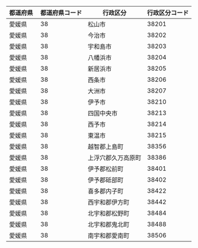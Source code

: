 |  都道府県  | 都道府県コード | 行政区分 | 行政区分コード |
|-----------|--------------|--------- |--------------|
| 愛媛県 | 38 | 松山市 | 38201 |
| 愛媛県 | 38 | 今治市 | 38202 |
| 愛媛県 | 38 | 宇和島市 | 38203 |
| 愛媛県 | 38 | 八幡浜市 | 38204 |
| 愛媛県 | 38 | 新居浜市 | 38205 |
| 愛媛県 | 38 | 西条市 | 38206 |
| 愛媛県 | 38 | 大洲市 | 38207 |
| 愛媛県 | 38 | 伊予市 | 38210 |
| 愛媛県 | 38 | 四国中央市 | 38213 |
| 愛媛県 | 38 | 西予市 | 38214 |
| 愛媛県 | 38 | 東温市 | 38215 |
| 愛媛県 | 38 | 越智郡上島町 | 38356 |
| 愛媛県 | 38 | 上浮穴郡久万高原町 | 38386 |
| 愛媛県 | 38 | 伊予郡松前町 | 38401 |
| 愛媛県 | 38 | 伊予郡砥部町 | 38402 |
| 愛媛県 | 38 | 喜多郡内子町 | 38422 |
| 愛媛県 | 38 | 西宇和郡伊方町 | 38442 |
| 愛媛県 | 38 | 北宇和郡松野町 | 38484 |
| 愛媛県 | 38 | 北宇和郡鬼北町 | 38488 |
| 愛媛県 | 38 | 南宇和郡愛南町 | 38506 |
